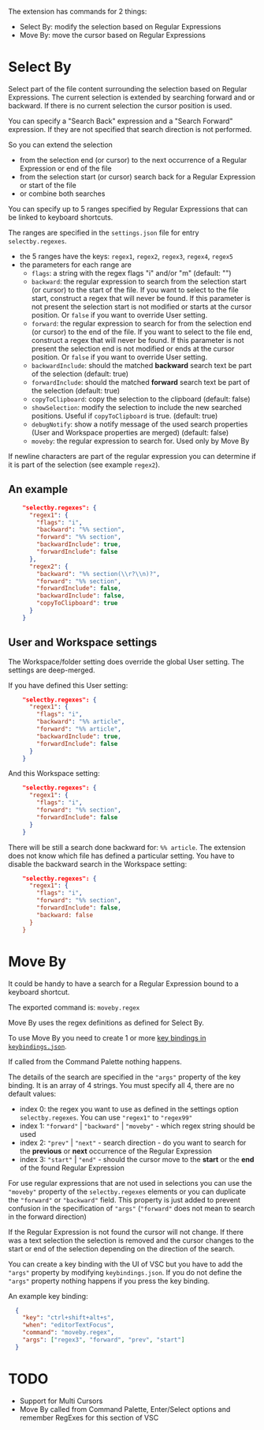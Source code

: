 The extension has commands for 2 things:

* Select By: modify the selection based on Regular Expressions
* Move By: move the cursor based on Regular Expressions

# Select By
Select part of the file content surrounding the selection based on Regular Expressions. The current selection is extended by searching forward and or backward. If there is no current selection the cursor position is used.

You can specify a "Search Back" expression and a "Search Forward" expression. If they are not specified that search direction is not performed.

So you can extend the selection

* from the selection end (or cursor) to the next occurrence of a Regular Expression or end of the file
* from the selection start (or cursor) search back for a Regular Expression or start of the file
* or combine both searches

You can specify up to 5 ranges specified by Regular Expressions that can be linked to keyboard shortcuts.

The ranges are specified in the `settings.json` file for entry `selectby.regexes`.

* the 5 ranges have the keys: `regex1`, `regex2`, `regex3`, `regex4`, `regex5`
* the parameters for each range are
    * `flags`: a string with the regex flags "i" and/or "m" (default: "")
    * `backward`: the regular expression to search from the selection start (or cursor) to the start of the file. If you want to select to the file start, construct a regex that will never be found. If this parameter is not present the selection start is not modified or starts at the cursor position. Or `false` if you want to override User setting.
    * `forward`: the regular expression to search for from the selection end (or cursor) to the end of the file. If you want to select to the file end, construct a regex that will never be found. If this parameter is not present the selection end is not modified or ends at the cursor position. Or `false` if you want to override User setting.
    * `backwardInclude`: should the matched **backward** search text be part of the selection (default: true)
    * `forwardInclude`: should the matched **forward** search text be part of the selection (default: true)
    * `copyToClipboard`: copy the selection to the clipboard (default: false)
    * `showSelection`: modify the selection to include the new searched positions. Useful if `copyToClipboard` is true. (default: true)
    * `debugNotify`: show a notify message of the used search properties (User and Workspace properties are merged) (default: false)
    * `moveby`: the regular expression to search for. Used only by Move By

If newline characters are part of the regular expression you can determine if it is part of the selection (see example `regex2`).

## An example

```json
    "selectby.regexes": {
      "regex1": {
        "flags": "i",
        "backward": "%% section",
        "forward": "%% section",
        "backwardInclude": true,
        "forwardInclude": false
      },
      "regex2": {
        "backward": "%% section(\\r?\\n)?",
        "forward": "%% section",
        "forwardInclude": false,
        "backwardInclude": false,
        "copyToClipboard": true
      }
    }
```
## User and Workspace settings
The Workspace/folder setting does override the global User setting. The settings are deep-merged.

If you have defined this User setting:

```json
    "selectby.regexes": {
      "regex1": {
        "flags": "i",
        "backward": "%% article",
        "forward": "%% article",
        "backwardInclude": true,
        "forwardInclude": false
      }
    }
```

And this Workspace setting:

```json
    "selectby.regexes": {
      "regex1": {
        "flags": "i",
        "forward": "%% section",
        "forwardInclude": false
      }
    }
```

There will be still a search done backward for: `%% article`. The extension does not know which file has defined a particular setting. You have to disable the backward search in the Workspace setting:

```json
    "selectby.regexes": {
      "regex1": {
        "flags": "i",
        "forward": "%% section",
        "forwardInclude": false,
        "backward: false
      }
    }
```

# Move By

It could be handy to have a search for a Regular Expression bound to a keyboard shortcut.

The exported command is: `moveby.regex`

Move By uses the regex definitions as defined for Select By.

To use Move By you need to create 1 or more [key bindings in `keybindings.json`](https://code.visualstudio.com/docs/getstarted/keybindings).

If called from the Command Palette nothing happens.

The details of the search are specified in the `"args"` property of the key binding. It is an array of 4 strings. You must specify all 4, there are no default values:
* index 0: the regex you want to use as defined in the settings option `selectby.regexes`. You can use `"regex1"` to `"regex99"`
* index 1: `"forward"` | `"backward"` | `"moveby"` - which regex string should be used
* index 2: `"prev"` | `"next"` - search direction - do you want to search for the **previous** or **next** occurrence of the Regular Expression
* index 3: `"start"` | `"end"` - should the cursor move to the **start** or the **end** of the found Regular Expression

For use regular expressions that are not used in selections you can use the `"moveby"` property of the `selectby.regexes` elements or you can duplicate the `"forward"` or `"backward"` field. This property is just added to prevent confusion in the specification of `"args"` (`"forward"` does not mean to search in the forward direction)

If the Regular Expression is not found the cursor will not change. If there was a text selection the selection is removed and the cursor changes to the start or end of the selection depending on the direction of the search.

You can create a key binding with the UI of VSC but you have to add the `"args"` property by modifying `keybindings.json`. If you do not define the `"args"` property nothing happens if you press the key binding.

An example key binding:

```json
  {
    "key": "ctrl+shift+alt+s",
    "when": "editorTextFocus",
    "command": "moveby.regex",
    "args": ["regex3", "forward", "prev", "start"]
  }
```

# TODO

* Support for Multi Cursors
* Move By called from Command Palette, Enter/Select options and remember RegExes for this section of VSC
